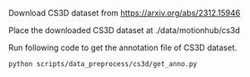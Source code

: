 Download CS3D dataset from https://arxiv.org/abs/2312.15946

Place the downloaded CS3D dataset at ./data/motionhub/cs3d

Run following code to get the annotation file of CS3D dataset.

`python scripts/data_preprocess/cs3d/get_anno.py`